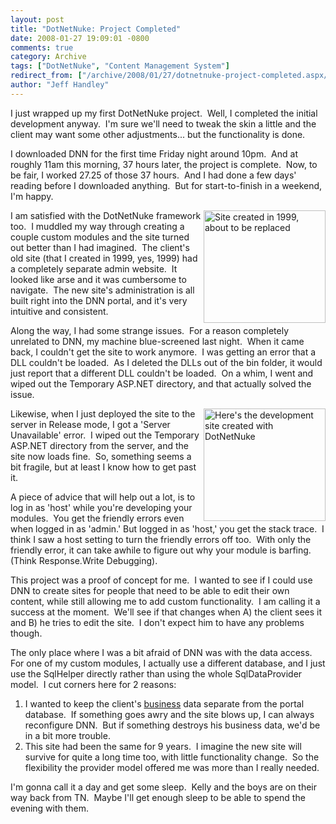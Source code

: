 ```yaml
---
layout: post
title: "DotNetNuke: Project Completed"
date: 2008-01-27 19:09:01 -0800
comments: true
category: Archive
tags: ["DotNetNuke", "Content Management System"]
redirect_from: ["/archive/2008/01/27/dotnetnuke-project-completed.aspx/"]
author: "Jeff Handley"
---
```

<!-- more -->
<p>I just wrapped up my first DotNetNuke project.  Well, I completed the initial development anyway.  I'm sure we'll need to tweak the skin a little and the client may want some other adjustments... but the functionality is done.</p>  <p>I downloaded DNN for the first time Friday night around 10pm.  And at roughly 11am this morning, 37 hours later, the project is complete.  Now, to be fair, I worked 27.25 of those 37 hours.  And I had done a few days' reading before I downloaded anything.  But for start-to-finish in a weekend, I'm happy.</p>  <p><a title="Here's the site that I created in 1999" href="http://questrecruiting.com/" target="_blank"><img height="180" alt="Site created in 1999, about to be replaced" src="http://blog.jeffhandley.com/Images/PostImages/DotNetNukeProjectCompleted_9CBF/image.png" width="195" align="right" /></a> I am satisfied with the DotNetNuke framework too.  I muddled my way through creating a couple custom modules and the site turned out better than I had imagined.  The client's old site (that I created in 1999, yes, 1999) had a completely separate admin website.  It looked like arse and it was cumbersome to navigate.  The new site's administration is all built right into the DNN portal, and it's very intuitive and consistent.</p>  <p>Along the way, I had some strange issues.  For a reason completely unrelated to DNN, my machine blue-screened last night.  When it came back, I couldn't get the site to work anymore.  I was getting an error that a DLL couldn't be loaded.  As I deleted the DLLs out of the bin folder, it would just report that a different DLL couldn't be loaded.  On a whim, I went and wiped out the Temporary ASP.NET directory, and that actually solved the issue.</p>  <p><a href="http://dev.questrecruiting.com/" target="_blank"><img height="180" alt="Here's the development site created with DotNetNuke" src="http://blog.jeffhandley.com/Images/PostImages/DotNetNukeProjectCompleted_9CBF/image_3.png" width="195" align="right" /></a>Likewise, when I just deployed the site to the server in Release mode, I got a 'Server Unavailable' error.  I wiped out the Temporary ASP.NET directory from the server, and the site now loads fine.  So, something seems a bit fragile, but at least I know how to get past it.</p>  <p>A piece of advice that will help out a lot, is to log in as 'host' while you're developing your modules.  You get the friendly errors even when logged in as 'admin.' But logged in as 'host,' you get the stack trace.  I think I saw a host setting to turn the friendly errors off too.  With only the friendly error, it can take awhile to figure out why your module is barfing.  (Think Response.Write Debugging).</p>  <p>This project was a proof of concept for me.  I wanted to see if I could use DNN to create sites for people that need to be able to edit their own content, while still allowing me to add custom functionality.  I am calling it a success at the moment.  We'll see if that changes when A) the client sees it and B) he tries to edit the site.  I don't expect him to have any problems though.</p>  <p>The only place where I was a bit afraid of DNN was with the data access.  For one of my custom modules, I actually use a different database, and I just use the SqlHelper directly rather than using the whole SqlDataProvider model.  I cut corners here for 2 reasons:</p>  <ol>   <li>I wanted to keep the client's <u>business</u> data separate from the portal database.  If something goes awry and the site blows up, I can always reconfigure DNN.  But if something destroys his business data, we'd be in a bit more trouble. </li>    <li>This site had been the same for 9 years.  I imagine the new site will survive for quite a long time too, with little functionality change.  So the flexibility the provider model offered me was more than I really needed. </li> </ol>  <p>I'm gonna call it a day and get some sleep.  Kelly and the boys are on their way back from TN.  Maybe I'll get enough sleep to be able to spend the evening with them.</p>
